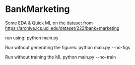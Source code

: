# BankMarketing
Some EDA &amp; Quick ML on the dataset from https://archive.ics.uci.edu/dataset/222/bank+marketing

run using:
python main.py

Run without generating the figures:
python main.py --no-figs

Run without training the ML
python main.py --no-train
